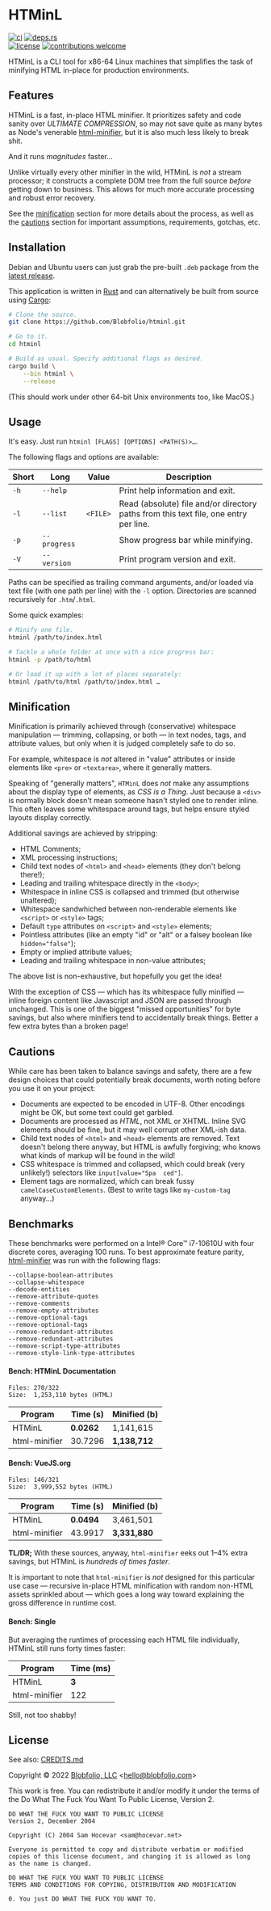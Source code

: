 # HTMinL

[![ci](https://img.shields.io/github/actions/workflow/status/Blobfolio/htminl/ci.yaml?style=flat-square&label=ci)](https://github.com/Blobfolio/htminl/actions)
[![deps.rs](https://deps.rs/repo/github/blobfolio/htminl/status.svg?style=flat-square&label=deps.rs)](https://deps.rs/repo/github/blobfolio/htminl)<br>
[![license](https://img.shields.io/badge/license-wtfpl-ff1493?style=flat-square)](https://en.wikipedia.org/wiki/WTFPL)
[![contributions welcome](https://img.shields.io/badge/PRs-welcome-brightgreen.svg?style=flat-square&label=contributions)](https://github.com/Blobfolio/htminl/issues)

HTMinL is a CLI tool for x86-64 Linux machines that simplifies the task of minifying HTML in-place for production environments.



## Features

HTMinL is a fast, in-place HTML minifier. It prioritizes safety and code sanity over _ULTIMATE COMPRESSION_, so may not save quite as many bytes as Node's venerable [html-minifier](https://github.com/kangax/html-minifier), but it is also much less likely to break shit.

And it runs _magnitudes_ faster…

Unlike virtually every other minifier in the wild, HTMinL is _not_ a stream processor; it constructs a complete DOM tree from the full source _before_ getting down to business. This allows for much more accurate processing and robust error recovery.

See the [minification](#minification) section for more details about the process, as well as the [cautions](#cautions) section for important assumptions, requirements, gotchas, etc.



## Installation

Debian and Ubuntu users can just grab the pre-built `.deb` package from the [latest release](https://github.com/Blobfolio/htminl/releases/latest).

This application is written in [Rust](https://www.rust-lang.org/) and can alternatively be built from source using [Cargo](https://github.com/rust-lang/cargo):

```bash
# Clone the source.
git clone https://github.com/Blobfolio/htminl.git

# Go to it.
cd htminl

# Build as usual. Specify additional flags as desired.
cargo build \
    --bin htminl \
    --release
```

(This should work under other 64-bit Unix environments too, like MacOS.)



## Usage

It's easy. Just run `htminl [FLAGS] [OPTIONS] <PATH(S)>…`.

The following flags and options are available:

| Short | Long | Value | Description |
| ----- | ---- | ----- | ----------- |
| `-h` | `--help` | | Print help information and exit. |
| `-l` | `--list` | `<FILE>` | Read (absolute) file and/or directory paths from this text file, one entry per line. |
| `-p` | `--progress` | | Show progress bar while minifying. |
| `-V` | `--version` | | Print program version and exit. |

Paths can be specified as trailing command arguments, and/or loaded via text file (with one path per line) with the `-l` option. Directories are scanned recursively for `.htm`/`.html`.

Some quick examples:

```bash
# Minify one file.
htminl /path/to/index.html

# Tackle a whole folder at once with a nice progress bar:
htminl -p /path/to/html

# Or load it up with a lot of places separately:
htminl /path/to/html /path/to/index.html …
```



## Minification

Minification is primarily achieved through (conservative) whitespace manipulation — trimming, collapsing, or both — in text nodes, tags, and attribute values, but only when it is judged completely safe to do so.

For example, whitespace is _not_ altered in "value" attributes or inside elements like `<pre>` or `<textarea>`, where it generally matters.

Speaking of "generally matters", `HTMinL` does _not_ make any assumptions about the display type of elements, as *CSS is a Thing*. Just because a `<div>` is normally block doesn't mean someone hasn't styled one to render inline. This often leaves some whitespace around tags, but helps ensure styled layouts display correctly.

Additional savings are achieved by stripping:

 * HTML Comments;
 * XML processing instructions;
 * Child text nodes of `<html>` and `<head>` elements (they don't belong there!);
 * Leading and trailing whitespace directly in the `<body>`;
 * Whitespace in inline CSS is collapsed and trimmed (but otherwise unaltered);
 * Whitespace sandwhiched between non-renderable elements like `<script>` or `<style>` tags;
 * Default `type` attributes on `<script>` and `<style>` elements;
 * Pointless attributes (like an empty "id" or "alt" or a falsey boolean like `hidden="false"`);
 * Empty or implied attribute values;
 * Leading and trailing whitespace in non-value attributes;

The above list is non-exhaustive, but hopefully you get the idea!

With the exception of CSS — which has its whitespace fully minified — inline foreign content like Javascript and JSON are passed through unchanged. This is one of the biggest "missed opportunities" for byte savings, but also where minifiers tend to accidentally break things. Better a few extra bytes than a broken page!



## Cautions

While care has been taken to balance savings and safety, there are a few design choices that could potentially break documents, worth noting before you use it on your project:

 * Documents are expected to be encoded in UTF-8. Other encodings might be OK, but some text could get garbled.
 * Documents are processed as *HTML*, not XML or XHTML. Inline SVG elements should be fine, but it may well corrupt other XML-ish data.
 * Child text nodes of `<html>` and `<head>` elements are removed. Text doesn't belong there anyway, but HTML is awfully forgiving; who knows what kinds of markup will be found in the wild!
 * CSS whitespace is trimmed and collapsed, which could break (very unlikely!) selectors like `input[value="Spa  ced"]`.
 * Element tags are normalized, which can break fussy `camelCaseCustomElements`. (Best to write tags like `my-custom-tag` anyway...)



## Benchmarks

These benchmarks were performed on a Intel® Core™ i7-10610U with four discrete cores, averaging 100 runs. To best approximate feature parity, [html-minifier](https://github.com/kangax/html-minifier) was run with the following flags:

    --collapse-boolean-attributes
    --collapse-whitespace
    --decode-entities
    --remove-attribute-quotes
    --remove-comments
    --remove-empty-attributes
    --remove-optional-tags
    --remove-optional-tags
    --remove-redundant-attributes
    --remove-redundant-attributes
    --remove-script-type-attributes
    --remove-style-link-type-attributes

#### Bench: HTMinL Documentation

    Files: 270/322
    Size:  1,253,110 bytes (HTML)

| Program | Time (s) | Minified (b) |
| ---- | ---- | ---- |
| HTMinL | **0.0262** | 1,141,615 |
| html-minifier | 30.7296 | **1,138,712** |

#### Bench: VueJS.org

    Files: 146/321
    Size:  3,999,552 bytes (HTML)

| Program | Time (s) | Minified (b) |
| ---- | ---- | ---- |
| HTMinL | **0.0494** | 3,461,501 |
| html-minifier | 43.9917 | **3,331,880** |

**TL/DR;** With these sources, anyway, `html-minifier` eeks out 1–4% extra savings, but HTMinL is _hundreds of times faster_. 

It is important to note that `html-minifier` is _not_ designed for this particular use case — recursive in-place HTML minification with random non-HTML assets sprinkled about — which goes a long way toward explaining the gross difference in runtime cost.

#### Bench: Single

But averaging the runtimes of processing each HTML file individually, HTMinL still runs forty times faster:

| Program | Time (ms) |
| ---- | ---- |
| HTMinL | **3** |
| html-minifier | 122 |

Still, not too shabby!



## License

See also: [CREDITS.md](CREDITS.md)

Copyright © 2022 [Blobfolio, LLC](https://blobfolio.com) &lt;hello@blobfolio.com&gt;

This work is free. You can redistribute it and/or modify it under the terms of the Do What The Fuck You Want To Public License, Version 2.

    DO WHAT THE FUCK YOU WANT TO PUBLIC LICENSE
    Version 2, December 2004
    
    Copyright (C) 2004 Sam Hocevar <sam@hocevar.net>
    
    Everyone is permitted to copy and distribute verbatim or modified
    copies of this license document, and changing it is allowed as long
    as the name is changed.
    
    DO WHAT THE FUCK YOU WANT TO PUBLIC LICENSE
    TERMS AND CONDITIONS FOR COPYING, DISTRIBUTION AND MODIFICATION
    
    0. You just DO WHAT THE FUCK YOU WANT TO.
